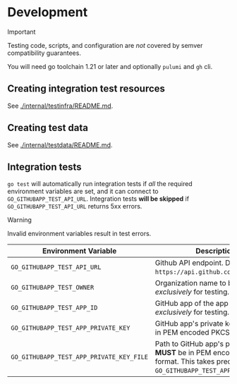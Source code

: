 # Development

> [!IMPORTANT]
>
> Testing code, scripts, and configuration are _not_ covered by semver compatibility guarantees.

You will need go toolchain 1.21 or later and optionally `pulumi` and `gh` cli.

## Creating integration test resources

See [./internal/testinfra/README.md](./internal/testinfra/README.md).

## Creating test data

See [./internal/testdata/README.md](./internal/testdata/README.md).

## Integration tests

`go test` will automatically run integration tests if _all_ the required environment
variables are set, and it can connect to `GO_GITHUBAPP_TEST_API_URL`. Integration tests
__will be skipped__ if `GO_GITHUBAPP_TEST_API_URL` returns 5xx errors.

> [!WARNING]
>
> Invalid environment variables result in test errors.


| Environment Variable |  Description |
| ---|---
| `GO_GITHUBAPP_TEST_API_URL` | Github API endpoint. Defaults to `https://api.github.com/` if not set.
| `GO_GITHUBAPP_TEST_OWNER` | Organization name to be used _exclusively_ for testing.
| `GO_GITHUBAPP_TEST_APP_ID` | GitHub app of the app to be used _exclusively_ for testing.
| `GO_GITHUBAPP_TEST_APP_PRIVATE_KEY` | GitHub app's private key. __MUST__ be in PEM encoded PKCS1 format.
| `GO_GITHUBAPP_TEST_APP_PRIVATE_KEY_FILE` | Path to GitHub app's private key. __MUST__ be in PEM encoded PKCS1 format. This takes precedence over `GO_GITHUBAPP_TEST_APP_PRIVATE_KEY`.
